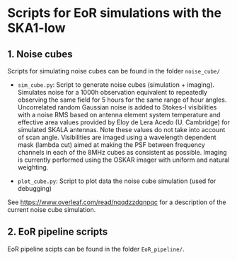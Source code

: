 # Scripts for EoR simulations with the SKA1-low

## 1. Noise cubes
Scripts for simulating noise cubes can be found in the folder 
`noise_cube/`

- `sim_cube.py`: Script to generate noise cubes (simulation + imaging). 
    Simulates noise for a 1000h observation equivalent to repeatedly 
    observing the same field for 5 hours for the same range of hour 
    angles. Uncorrelated random Gaussian noise is added to Stokes-I 
    visibilities with a noise RMS based on antenna element system 
    temperature and effective area values provided by Eloy de Lera 
    Acedo (U. Cambridge) for simulated SKALA antennas. Note these
    values do not take into account of scan angle. Visibilities are
    imaged using a wavelength dependent mask (lambda cut) aimed at
    making the PSF between frequency channels in each of the 8MHz
    cubes as consistent as possible. Imaging is currently performed
    using the OSKAR imager with uniform and natural weighting.

- `plot_cube.py`: Script to plot data the noise cube simulation 
   (used for debugging)

See https://www.overleaf.com/read/nqqdzzdqnpqc for a description of the current noise cube simulation.


## 2. EoR pipeline scripts

EoR pipeline scipts can be found in the folder `EoR_pipeline/`.
